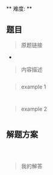 #  
** 难度:   **
## 题目

> 原题链接
* 

> 内容描述

```

```
> example 1 
```


```
> example 2
```

```


## 解题方案
``` 



```

> 我的解答

```python
 
```